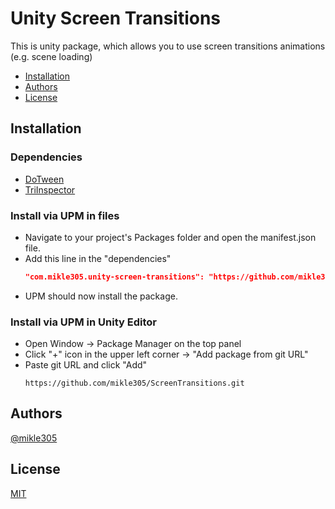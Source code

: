 # Unity Screen Transitions

This is unity package, which allows you to use screen transitions animations (e.g. scene loading)


 - [Installation](#Installation)
 - [Authors](#Authors)
 - [License](#License)


## Installation

### Dependencies
- [DoTween](https://assetstore.unity.com/packages/tools/animation/dotween-hotween-v2-27676)
- [TriInspector](https://github.com/codewriter-packages/Tri-Inspector)

### Install via UPM in files

- Navigate to your project's Packages folder and open the manifest.json file.
- Add this line in the "dependencies"
    ```json
    "com.mikle305.unity-screen-transitions": "https://github.com/mikle305/ScreenTransitions.git",
    ```
- UPM should now install the package.

### Install via UPM in Unity Editor

- Open Window -> Package Manager on the top panel
- Click "+" icon in the upper left corner -> "Add package from git URL"
- Paste git URL and click "Add"
    ```
    https://github.com/mikle305/ScreenTransitions.git
    ```
    
## Authors

[@mikle305](https://www.github.com/mikle305)


## License

[MIT](https://github.com/mikle305/ScreenTransitions/blob/main/LICENSE.md)

